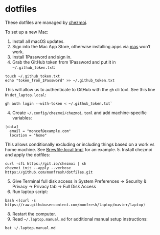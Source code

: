 # dotfiles

These dotfiles are managed by [chezmoi](https://www.chezmoi.io/).

To set up a new Mac:

1. Install all macOS updates.
1. Sign into the Mac App Store, otherwise installing apps via [mas](https://github.com/mas-cli/mas) won’t work.
2. Install 1Password and sign in.
3. Grab the GitHub token from 1Password and put it in `~/.github_token.txt`:
```shell
touch ~/.github_token.txt
echo "token_from_1Password" >> ~/.github_token.txt
```
This will allow us to authenticate to GitHub with the `gh` cli tool. See this
line in `dot_laptop.local`:
```shell
gh auth login --with-token < ~/.github_token.txt`
```
4. Create `~/.config/chezmoi/chezmoi.toml` and add machine-specific variables:
```shell
[data]
  email = "moncef@example.com"
  location = "home"
```
This allows conditionally excluding or including things based on a work vs home
machine. See [Brewfile.local.tmpl](https://github.com/monfresh/dotfiles/blob/master/Brewfile.local.tmpl) for an example.
5. Install chezmoi and apply the dotfiles:
```shell
curl -sfL https://git.io/chezmoi | sh
chezmoi init --apply --verbose https://github.com/monfresh/dotfiles.git
```
5. Give Terminal full disk access in System Preferences -> Security & Privacy -> Privacy tab -> Full Disk Access
7. Run laptop script:
```shell
bash <(curl -s https://raw.githubusercontent.com/monfresh/laptop/master/laptop)
```
8. Restart the computer.
9. Read `~/.laptop.manual.md` for additional manual setup instructions:
```shell
bat ~/.laptop.manual.md
```
